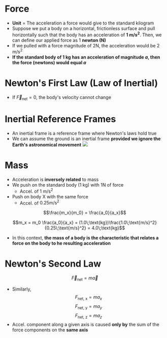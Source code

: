 # Force
- **Unit** = The acceleration a force would give to the standard kilogram
- Suppose we put a body on a horizontal, frictionless surface and pull horizontally such that the body has an acceleration of **1 $\text{m/s}^2$**. Then, we can define our applied force as 1 **newton (N)**
- If we pulled with a force magnitude of 2N, the acceleration would be 2 $\text{m/s}^2$
- **If the standard body of 1 kg has an acceleration of magnitude $a$, then the force (newtons) would equal $a$**

# Newton's First Law (Law of Inertial)
- If $\vec{F}_\text{net} = 0$, the body's velocity cannot change

# Inertial Reference Frames
- An inertial frame is a reference frame where Newton's laws hold true
- We can assume the ground is an inertial frame **provided we ignore the Earth's astronomical movement**
![](Pasted%20image%2020230630160153.png)


# Mass
- Acceleration is **inversely related** to mass
- We push on the standard body (1 kg) with 1N of force
	- Accel. of 1 $\text{m/s}^2$
- Push on body X with the same force
	- Accel. of $0.25 \text{m/s}^2$

$$\frac{m_x}{m_0} = \frac{a_0}{a_x}$$

$$m_x = m_0 \frac{a_0}{a_x} = (1.0\;\text{kg})\frac{1.0\;\text{m/s}^2}{0.25\;\text{m/s}^2} = 4.0\;\text{kg}$$
- In this context, **the mass of a body is the characteristic that relates a force on the body to he resulting acceleration**


# Newton's Second Law
$$\vec{F}_{\text{net}} = m\vec{a}$$
- Similarly,
$$F_{\text{net, x}} = ma_x$$
$$F_{\text{net, y}} = ma_y$$
$$F_{\text{net, z}} = ma_z$$
- Accel. component along a given axis is caused **only by** the sum of the force components on the **same axis**
